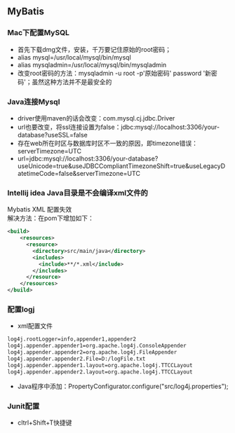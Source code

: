 ## MyBatis

### Mac下配置MySQL
* 首先下载dmg文件，安装，千万要记住原始的root密码；
* alias mysql=/usr/local/mysql/bin/mysql
* alias mysqladmin=/usr/local/mysql/bin/mysqladmin
* 改变root密码的方法：mysqladmin -u root -p'原始密码' password '新密码'；虽然这种方法并不是最安全的


### Java连接Mysql
* driver使用maven的话会改变：com.mysql.cj.jdbc.Driver
* url也要改变，将ssl连接设置为false：jdbc:mysql://localhost:3306/your-database?useSSL=false
* 存在web所在时区与数据库时区不一致的原因，即timezone错误：serverTimezone=UTC
* url=jdbc:mysql://localhost:3306/your-database?useUnicode=true&useJDBCCompliantTimezoneShift=true&useLegacyDatetimeCode=false&serverTimezone=UTC

### Intellij idea Java目录是不会编译xml文件的
Mybatis XML 配置失效<br>
解决方法：在pom下增加如下：<br>
```Xml
<build>
    <resources>
      <resource>
        <directory>src/main/java</directory>
        <includes>
          <include>**/*.xml</include>
        </includes>
      </resource>
    </resources>
</build>
```

### 配置logj
* xml配置文件
```Xml
log4j.rootLogger=info,appender1,appender2
log4j.appender.appender1=org.apache.log4j.ConsoleAppender
log4j.appender.appender2=org.apache.log4j.FileAppender
log4j.appender.appender2.File=D:/logFile.txt
log4j.appender.appender1.layout=org.apache.log4j.TTCCLayout
log4j.appender.appender2.layout=org.apache.log4j.TTCCLayout
```
* Java程序中添加：PropertyConfigurator.configure("src/log4j.properties");

### Junit配置
* cltrl+Shift+T快捷键
